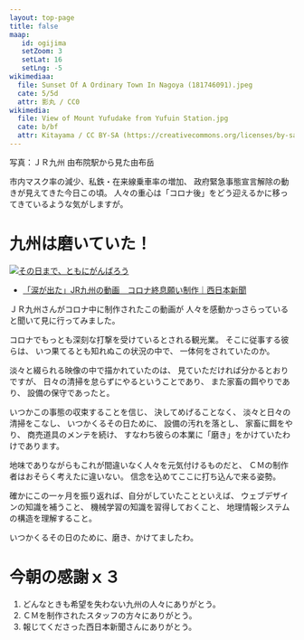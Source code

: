 ```yaml
---
layout: top-page
title: false
maap: 
   id: ogijima
   setZoom: 3
   setLat: 16
   setLng: -5
wikimediaa:
  file: Sunset Of A Ordinary Town In Nagoya (181746091).jpeg
  cate: 5/5d
  attr: 影丸 / CC0
wikimedia:
  file: View of Mount Yufudake from Yufuin Station.jpg
  cate: b/bf
  attr: Kitayama / CC BY-SA (https://creativecommons.org/licenses/by-sa/4.0)
---
```

写真：ＪＲ九州 由布院駅から見た由布岳

市内マスク率の減少、私鉄・在来線乗車率の増加、
政府緊急事態宣言解除の動きが見えてきた今日この頃。
人々の重心は「コロナ後」をどう迎えるかに移ってきているような気がしますが。


# 九州は磨いていた！

[![その日まで、ともにがんばろう](https://img.youtube.com/vi/x8rBv4hSHGk/0.jpg)](https://www.youtube.com/watch?v=x8rBv4hSHGk)

* [「涙が出た」JR九州の動画　コロナ終息願い制作｜西日本新聞](https://www.nishinippon.co.jp/item/n/602417/)

ＪＲ九州さんがコロナ中に制作されたこの動画が
人々を感動かっさらっていると聞いて見に行ってみました。

コロナでもっとも深刻な打撃を受けているとされる観光業。
そこに従事する彼らは、
いつ果てるとも知れぬこの状況の中で、
一体何をされていたのか。

淡々と綴られる映像の中で描かれていたのは、
見ていただければ分かるとおりですが、
日々の清掃を怠らずにやるということであり、
また家畜の餌やりであり、
設備の保守であったと。

いつかこの事態の収束することを信じ、
決してめげることなく、
淡々と日々の清掃をこなし、
いつかくるその日ために、
設備の汚れを落とし、
家畜に餌をやり、
商売道具のメンテを続け、
すなわち彼らの本業に「磨き」をかけていたわけであります。

地味でありながらもこれが間違いなく人々を元気付けるものだと、
ＣＭの制作者はおそらく考えたに違いない。
信念を込めてここに打ち込んで来る姿勢。

確かにこの一ヶ月を振り返れば、自分がしていたことといえば、
ウェブデザインの知識を補うこと、
機械学習の知識を習得しておくこと、
地理情報システムの構造を理解すること。

いつかくるその日のために、磨き、かけてましたわ。


# 今朝の感謝ｘ３

1. どんなときも希望を失わない九州の人々にありがとう。
2. ＣＭを制作されたスタッフの方々にありがとう。
3. 報じてくださった西日本新聞さんにありがとう。

